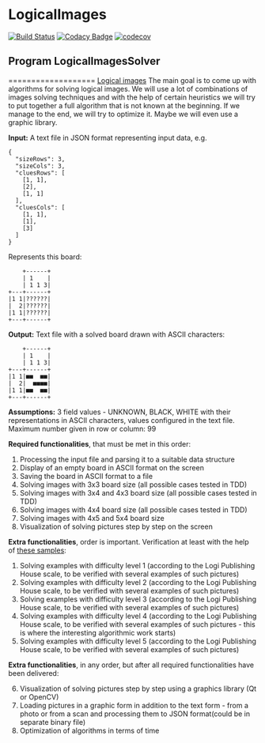 # LogicalImages
[![Build Status](https://www.travis-ci.org/LordLukin/LogicalImages.svg?branch=master)](https://www.travis-ci.org/LordLukin/LogicalImages) 
[![Codacy Badge](https://api.codacy.com/project/badge/Grade/a43fc0aad42c42c19499964f519d2e0e)](https://app.codacy.com/app/LordLukin/LogicalImages?utm_source=github.com&utm_medium=referral&utm_content=LordLukin/LogicalImages&utm_campaign=Badge_Grade_Settings) 
[![codecov](https://codecov.io/gh/LordLukin/LogicalImages/branch/master/graph/badge.svg)](https://codecov.io/gh/LordLukin/LogicalImages)

## Program LogicalImagesSolver
===================
[Logical images](https://www.wydawnictwologi.pl/obrazki-logiczne)
The main goal is to come up with algorithms for solving logical images. We will use a lot of combinations of images solving techniques and with the help of certain heuristics we will try to put together a full algorithm that is not known at the beginning. 
 If we manage to the end, we will try to optimize it. Maybe we will even use a graphic library.

**Input:**
A text file in JSON format representing input data, e.g.

```jason
{
  "sizeRows": 3,
  "sizeCols": 3,
  "cluesRows": [
    [1, 1],
    [2],
    [1, 1]
  ],
  "cluesCols": [
    [1, 1],
    [1],
    [3]
  ]
}
```

Represents this board:
```jason
    +------+
    | 1    |
    | 1 1 3|
+---+------+
|1 1|??????|
|  2|??????|
|1 1|??????|
+---+------+
```

**Output:**
Text file with a solved board drawn with ASCII characters:
```jason
    +------+
    | 1    |
    | 1 1 3|
+---+------+
|1 1|■■  ■■|
|  2|  ■■■■|
|1 1|■■  ■■|
+---+------+
```

**Assumptions:**
3 field values - UNKNOWN, BLACK, WHITE with their representations in ASCII characters, values configured in the text file.
Maximum number given in row or column: 99

**Required functionalities**, that must be met in this order:

1.  Processing the input file and parsing it to a suitable data structure
2.  Display of an empty board in ASCII format on the screen
3.  Saving the board in ASCII format to a file
4.  Solving images with 3x3 board size (all possible cases tested in TDD)
5.  Solving images with 3x4 and 4x3 board size (all possible cases tested in TDD)
6.  Solving images with 4x4 board size (all possible cases tested in TDD)
7.  Solving images with 4x5 and 5x4 board size
8.  Visualization of solving pictures step by step on the screen

**Extra functionalities**, order is important. Verification at least with the help of [these samples](https://www.wydawnictwologi.pl/pliki/probkaOL.pdf):

1.  Solving examples with difficulty level 1 (according to the Logi Publishing House scale, to be verified with several examples of such pictures)
2.  Solving examples with difficulty level 2 (according to the Logi Publishing House scale, to be verified with several examples of such pictures)
3.  Solving examples with difficulty level 3 (according to the Logi Publishing House scale, to be verified with several examples of such pictures)
4.  Solving examples with difficulty level 4 (according to the Logi Publishing House scale, to be verified with several examples of such pictures - this is where the interesting algorithmic work starts)
5.  Solving examples with difficulty level 5 (according to the Logi Publishing House scale, to be verified with several examples of such pictures)

**Extra functionalities**, in any order, but after all required functionalities have been delivered:

6.  Visualization of solving pictures step by step using a graphics library (Qt or OpenCV)
7.  Loading pictures in a graphic form in addition to the text form - from a photo or from a scan and processing them to JSON format(could be in separate binary file)
8.  Optimization of algorithms in terms of time
